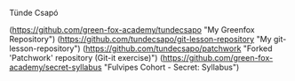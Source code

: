 Tünde Csapó

(https://github.com/green-fox-academy/tundecsapo "My Greenfox Repository")
(https://github.com/tundecsapo/git-lesson-repository "My git-lesson-repository")
(https://github.com/tundecsapo/patchwork "Forked 'Patchwork' repository (Git-it exercise)")
(https://github.com/green-fox-academy/secret-syllabus "Fulvipes Cohort - Secret: Syllabus")
